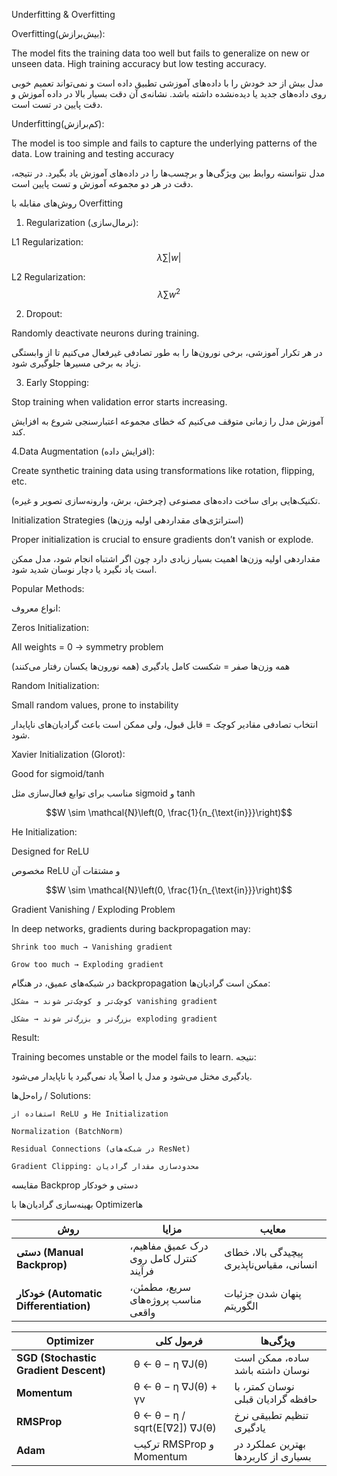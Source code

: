 Underfitting & Overfitting 

Overfitting(بیش‌برازش):

The model fits the training data too well but fails to generalize on new or unseen data. High training accuracy but low testing accuracy.

مدل بیش از حد خودش را با داده‌های آموزشی تطبیق داده است و نمی‌تواند تعمیم خوبی روی داده‌های جدید یا دیده‌نشده داشته باشد. نشانه‌ی آن دقت بسیار بالا در داده آموزش و دقت پایین در تست است.

Underfitting(کم‌برازش):

The model is too simple and fails to capture the underlying patterns of the data. Low training and testing accuracy

مدل نتوانسته روابط بین ویژگی‌ها و برچسب‌ها را در داده‌های آموزش یاد بگیرد. در نتیجه، دقت در هر دو مجموعه آموزش و تست پایین است.

 روش‌های مقابله با Overfitting

1. Regularization (نرمال‌سازی):
   
L1 Regularization: $$\lambda \sum |w|$$


L2 Regularization: $$\lambda \sum w^2$$


2. Dropout:

Randomly deactivate neurons during training.

در هر تکرار آموزشی، برخی نورون‌ها را به طور تصادفی غیرفعال می‌کنیم تا از وابستگی زیاد به برخی مسیرها جلوگیری شود.

3. Early Stopping:

Stop training when validation error starts increasing.

   آموزش مدل را زمانی متوقف می‌کنیم که خطای مجموعه اعتبارسنجی شروع به افزایش کند.

4.Data Augmentation (افزایش داده):

Create synthetic training data using transformations like rotation, flipping, etc.

تکنیک‌هایی برای ساخت داده‌های مصنوعی (چرخش، برش، وارونه‌سازی تصویر و غیره).


 Initialization Strategies (استراتژی‌های مقداردهی اولیه وزن‌ها)

 Proper initialization is crucial to ensure gradients don’t vanish or explode.

 مقداردهی اولیه وزن‌ها اهمیت بسیار زیادی دارد چون اگر اشتباه انجام شود، مدل ممکن است یاد نگیرد یا دچار نوسان شدید شود.

 Popular Methods:

 انواع معروف:

 Zeros Initialization:

 All weights = 0 → symmetry problem

 همه وزن‌ها صفر = شکست کامل یادگیری (همه نورون‌ها یکسان رفتار می‌کنند)

 Random Initialization:

 Small random values, prone to instability

 انتخاب تصادفی مقادیر کوچک = قابل قبول، ولی ممکن است باعث گرادیان‌های ناپایدار شود.

 Xavier Initialization (Glorot):
 
Good for sigmoid/tanh

مناسب برای توابع فعال‌سازی مثل sigmoid و tanh

   $$W \sim \mathcal{N}\left(0, \frac{1}{n_{\text{in}}}\right)$$

            

He Initialization:

Designed for ReLU

مخصوص ReLU و مشتقات آن

   $$W \sim \mathcal{N}\left(0, \frac{1}{n_{\text{in}}}\right)$$


Gradient Vanishing / Exploding Problem

In deep networks, gradients during backpropagation may:

    Shrink too much → Vanishing gradient

    Grow too much → Exploding gradient


در شبکه‌های عمیق، در هنگام backpropagation ممکن است گرادیان‌ها:

    کوچک‌تر و کوچک‌تر شوند → مشکل vanishing gradient

    بزرگ‌تر و بزرگ‌تر شوند → مشکل exploding gradient
    
Result:

Training becomes unstable or the model fails to learn.
نتیجه:

یادگیری مختل می‌شود و مدل یا اصلاً یاد نمی‌گیرد یا ناپایدار می‌شود.

 راه‌حل‌ها / Solutions:

    استفاده از ReLU و He Initialization

    Normalization (BatchNorm)

    Residual Connections (در شبکه‌های ResNet)

    Gradient Clipping: محدودسازی مقدار گرادیان

مقایسه Backprop دستی و خودکار

<table>
  <thead>
    <tr>
      <th>روش</th>
      <th>مزایا</th>
      <th>معایب</th>
    </tr>
  </thead>
  <tbody>
    <tr>
      <td><strong>دستی (Manual Backprop)</strong></td>
      <td>درک عمیق مفاهیم، کنترل کامل روی فرآیند</td>
      <td>پیچیدگی بالا، خطای انسانی، مقیاس‌ناپذیری</td>
    </tr>
    <tr>
      <td><strong>خودکار (Automatic Differentiation)</strong></td>
      <td>سریع، مطمئن، مناسب پروژه‌های واقعی</td>
      <td>پنهان شدن جزئیات الگوریتم</td>
    </tr>
  </

بهینه‌سازی گرادیان‌ها با Optimizerها

<table>
  <thead>
    <tr>
      <th>Optimizer</th>
      <th>فرمول کلی</th>
      <th>ویژگی‌ها</th>
    </tr>
  </thead>
  <tbody>
    <tr>
      <td><strong>SGD (Stochastic Gradient Descent)</strong></td>
      <td>θ ← θ − η ∇J(θ)</td>
      <td>ساده، ممکن است نوسان داشته باشد</td>
    </tr>
    <tr>
      <td><strong>Momentum</strong></td>
      <td>θ ← θ − η ∇J(θ) + γv</td>
      <td>نوسان کمتر، با حافظه گرادیان قبلی</td>
    </tr>
    <tr>
      <td><strong>RMSProp</strong></td>
      <td>θ ← θ − η / sqrt(E[∇2]) ∇J(θ)</td>
      <td>تنظیم تطبیقی نرخ یادگیری</td>
    </tr>
    <tr>
      <td><strong>Adam</strong></td>
      <td>ترکیب RMSProp و Momentum</td>
      <td>بهترین عملکرد در بسیاری از کاربردها</td>
    </tr>
  </tbody>
</table>


